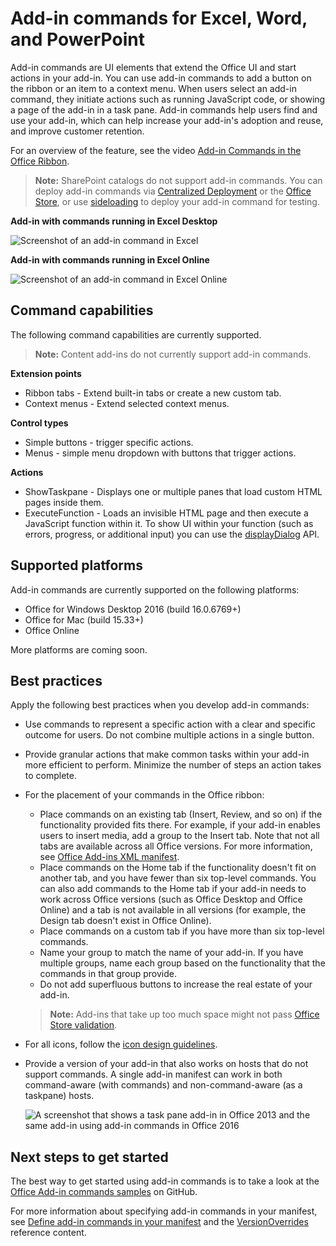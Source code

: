 
# Add-in commands for Excel, Word, and PowerPoint

Add-in commands are UI elements that extend the Office UI and start actions in your add-in. You can use add-in commands to add a button on the ribbon or an item to a context menu. When users select an add-in command, they initiate actions such as running JavaScript code, or showing a page of the add-in in a task pane. Add-in commands help users find and use your add-in, which can help increase your add-in's adoption and reuse, and improve customer retention.

For an overview of the feature, see the video [Add-in Commands in the Office Ribbon](https://channel9.msdn.com/events/Build/2016/P551).

>**Note:** SharePoint catalogs do not support add-in commands. You can deploy add-in commands via [Centralized Deployment](../publish/centralized-deployment.md) or the [Office Store](https://dev.office.com/officestore/docs/submit-to-the-office-store), or use [sideloading](../testing/create-a-network-shared-folder-catalog-for-task-pane-and-content-add-ins) to deploy your add-in command for testing. 

**Add-in with commands running in Excel Desktop**

![Screenshot of an add-in command in Excel](../../images/addincommands1.png)

**Add-in with commands running in Excel Online**

![Screenshot of an add-in command in Excel Online](../../images/addincommands2.png)

## Command capabilities
The following command capabilities are currently supported.

> **Note:** Content add-ins do not currently support add-in commands.

**Extension points**

- Ribbon tabs - Extend built-in tabs or create a new custom tab.
- Context menus - Extend selected context menus. 

**Control types**

- Simple buttons - trigger specific actions.
- Menus - simple menu dropdown with buttons that trigger actions.

**Actions**

- ShowTaskpane - Displays one or multiple panes that load custom HTML pages inside them.
- ExecuteFunction - Loads an invisible HTML page and then execute a JavaScript function within it. To show UI within your function (such as errors, progress, or additional input) you can use the [displayDialog](http://dev.office.com/reference/add-ins/shared/officeui) API.  

## Supported platforms
Add-in commands are currently supported on the following platforms:

- Office for Windows Desktop 2016 (build 16.0.6769+)
- Office for Mac (build 15.33+)
- Office Online 

More platforms are coming soon.

## Best practices

Apply the following best practices when you develop add-in commands:

- Use commands to represent a specific action with a clear and specific outcome for users. Do not combine multiple actions in a single button.
- Provide granular actions that make common tasks within your add-in more efficient to perform. Minimize the number of steps an action takes to complete.
- For the placement of your commands in the Office ribbon:
	- Place commands on an existing tab (Insert, Review, and so on) if the functionality provided fits there. For example, if your add-in enables users to insert media, add a group to the Insert tab. Note that not all tabs are available across all Office versions. For more information, see [Office Add-ins XML manifest](../overview/add-in-manifests.md). 
	- Place commands on the Home tab if the functionality doesn't fit on another tab, and you have fewer than six top-level commands. You can also add commands to the Home tab if your add-in needs to work across Office versions (such as Office Desktop and Office Online) and a tab is not available in all versions (for example, the Design tab doesn't exist in Office Online).  
	- Place commands on a custom tab if you have more than six top-level commands. 
    - Name your group to match the name of your add-in. If you have multiple groups, name each group based on the functionality that the commands in that group provide.
    - Do not add superfluous buttons to increase the real estate of your add-in.

     >**Note:**  Add-ins that take up too much space might not pass [Office Store validation](https://dev.office.com/officestore/docs/validation-policies).

- For all icons, follow the [icon design guidelines](../design/design-icons.md).
- Provide a version of your add-in that also works on hosts that do not support commands. A single add-in manifest can work in both command-aware (with commands) and non-command-aware (as a taskpane) hosts.

    ![A screenshot that shows a task pane add-in in Office 2013 and the same add-in using add-in commands in Office 2016](../../images/4f90a3cc-8cc4-4879-9a03-0bb2b6079026.png)


## Next steps to get started

The best way to get started using add-in commands is to take a look at the [Office Add-in commands samples](https://github.com/OfficeDev/Office-Add-in-Commands-Samples/) on GitHub.

For more information about specifying add-in commands in your manifest, see [Define add-in commands in your manifest](../develop/define-add-in-commands.md) and the [VersionOverrides](../../reference/manifest/versionoverrides.md) reference content.





